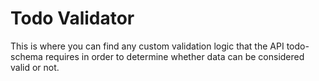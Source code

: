 # Todo Validator
This is where you can find any custom validation logic that the API todo-schema requires in order to determine whether data can be considered valid or not.